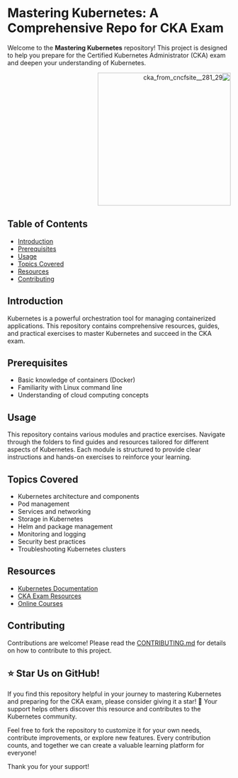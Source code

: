 # Mastering Kubernetes: A Comprehensive Repo for CKA Exam 
Welcome to the **Mastering Kubernetes** repository! This project is designed to help you prepare for the Certified Kubernetes Administrator (CKA) exam and deepen your understanding of Kubernetes.
 <div dir="rtl">
    <img src="https://github.com/user-attachments/assets/e67d0916-7da6-40d2-bf8b-d838f2dec2ba" alt="cka_from_cncfsite__281_29" width="300" />
</div>


## Table of Contents

- [Introduction](#introduction)
- [Prerequisites](#prerequisites)
- [Usage](#usage)
- [Topics Covered](#topics-covered)
- [Resources](#resources)
- [Contributing](#contributing)



## Introduction

Kubernetes is a powerful orchestration tool for managing containerized applications. This repository contains comprehensive resources, guides, and practical exercises to master Kubernetes and succeed in the CKA exam.

## Prerequisites

- Basic knowledge of containers (Docker)
- Familiarity with Linux command line
- Understanding of cloud computing concepts


## Usage

This repository contains various modules and practice exercises. Navigate through the folders to find guides and resources tailored for different aspects of Kubernetes. Each module is structured to provide clear instructions and hands-on exercises to reinforce your learning.

## Topics Covered

- Kubernetes architecture and components
- Pod management
- Services and networking
- Storage in Kubernetes
- Helm and package management
- Monitoring and logging
- Security best practices
- Troubleshooting Kubernetes clusters

## Resources

- [Kubernetes Documentation](https://kubernetes.io/docs/)
- [CKA Exam Resources](https://www.cncf.io/certification/cka/)
- [Online Courses](#)

## Contributing

Contributions are welcome! Please read the [CONTRIBUTING.md](CONTRIBUTING.md) for details on how to contribute to this project.



## ⭐ Star Us on GitHub!

If you find this repository helpful in your journey to mastering Kubernetes and preparing for the CKA exam, please consider giving it a star! 🌟 Your support helps others discover this resource and contributes to the Kubernetes community.

Feel free to fork the repository to customize it for your own needs, contribute improvements, or explore new features. Every contribution counts, and together we can create a valuable learning platform for everyone!

Thank you for your support!
